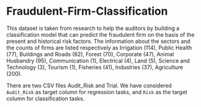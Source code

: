 # Fraudulent-Firm-Classification

This dataset is taken from research to help the auditors by building a classification model that can predict the fraudulent firm on the basis of the present and historical risk factors. The information about the sectors and the counts of firms are listed respectively as Irrigation (114), Public Health (77), Buildings and Roads (82), Forest (70), Corporate (47), Animal Husbandry (95), Communication (1), Electrical (4), Land (5), Science and Technology (3), Tourism (1), Fisheries (41), Industries (37), Agriculture (200).

There are two CSV files Audit_Risk and Trial. We have considered ``Audit_Risk`` as target column for regression tasks, and ``Risk`` as the target column for classification tasks. 
